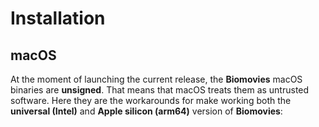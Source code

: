 # Installation

## macOS

At the moment of launching the current release, the **Biomovies** macOS binaries are **unsigned**. That means that macOS treats them as untrusted software. Here they are the workarounds for make working both the **universal (Intel)** and **Apple silicon (arm64)** version of **Biomovies**: 